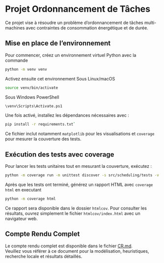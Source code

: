 # Projet Ordonnancement de Tâches

Ce projet vise à résoudre un problème d’ordonnancement de tâches multi-machines avec contraintes de consommation énergétique et de durée.
## Mise en place de l’environnement

Pour commencer, créez un environnement virtuel Python avec la commande 
```bash
python -m venv venv
```
Activez ensuite cet environnement
Sous Linux/macOS
```bash
source venv/bin/activate
```
Sous Windows PowerShell
```bash
\venv\Scripts\Activate.ps1
```
Une fois activé, installez les dépendances nécessaires avec : 
```bash
pip install -r requirements.txt`
```
Ce fichier inclut notamment `matplotlib` pour les visualisations et `coverage` pour mesurer la couverture des tests.


## Exécution des tests avec coverage

Pour lancer les tests unitaires tout en mesurant la couverture, exécutez :
```bash
python -m coverage run -m unittest discover -s src/scheduling/tests -v
```
Après que les tests ont terminé, générez un rapport HTML avec `coverage html` en executant
```bash
python -m coverage html
```
Ce rapport sera disponible dans le dossier `htmlcov`. Pour consulter les résultats, ouvrez simplement le fichier `htmlcov/index.html` avec un navigateur web.



## Compte Rendu Complet

Le compte rendu complet est disponible dans le fichier [CR.md](./CR.md).  
Veuillez vous référer à ce document pour la modélisation, heuristiques, recherche locale et résultats détaillés.
